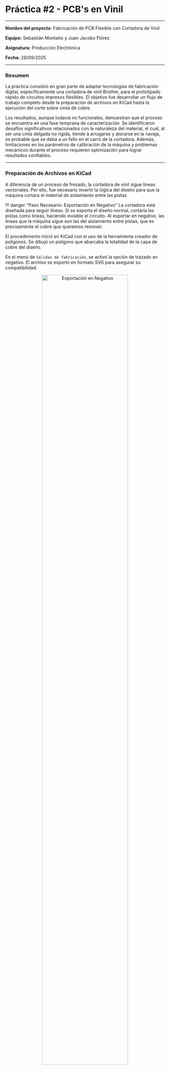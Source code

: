 # Práctica #2 - PCB's en Vinil

---

**Nombre del proyecto**: Fabricación de PCB Flexible con Cortadora de Vinil

**Equipo:** Sebastián Montaño y Juan Jacobo Flórez

**Asignatura:** Producción Electrónica

**Fecha:** 28/09/2025

---

### Resumen

La práctica consistió en gran parte de adaptar tecnologías de fabricación digital, específicamente una cortadora de vinil Brother, para el prototipado rápido de circuitos impresos flexibles. El objetivo fue desarrollar un flujo de trabajo completo desde la preparación de archivos en KiCad hasta la ejecución del corte sobre cinta de cobre. 

Los resultados, aunque todavia no funcionales, demuestran que el proceso se encuentra en una fase temprana de caracterización. Se identificaron desafíos significativos relacionados con la naturaleza del material, el cual, al ser una cinta delgada no rígida, tiende a arrugarse y atorarse en la navaja, es probable que se deba a un fallo en el carro de la cortadora. Además, limitaciones en los parámetros de calibración de la máquina y problemas mecánicos durante el proceso requieren optimización para lograr resultados confiables.

---

### Preparación de Archivos en KiCad

A diferencia de un proceso de fresado, la cortadora de vinil sigue líneas vectoriales. Por ello, fue necesario invertir la lógica del diseño para que la máquina cortara el material de aislamiento entre las pistas.

!!! danger "Paso Necesario: Exportación en Negativo"
    La cortadora está diseñada para seguir líneas. Si se exporta el diseño normal, cortaría las pistas como líneas, haciendo inviable el circuito. Al exportar en negativo, las líneas que la máquina sigue son las del aislamiento entre pistas, que es precisamente el cobre que queremos remover.

El procedimiento inició en KiCad con el uso de la herramienta creador de polígonos. Se dibujó un polígono que abarcaba la totalidad de la capa de cobre del diseño.

En el menú de `Salidas de fabricación`, se activó la opción de trazado en negativo. El archivo se exportó en formato SVG para asegurar su compatibilidad.

<figure style="text-align:center;">
  <img src="recursos/imgs/kicad_negativo.png" alt="Exportación en Negativo" style="width:80%;">
  <figcaption style="font-size:0.9em; color:gray;">Previsualización de la exportación en negativo en KiCad.</figcaption>
</figure>

---
### Botones Principales de la Brother Scan N Cut SDX225

<figure style="text-align:center;">
  <img src="docs/recursos/imgs/Botones_brother.png" alt="Botones" style="width:80%;">
  <figcaption style="font-size:0.9em; color:gray;">Botones Brother.</figcaption>
</figure>

**Posicionamiento correcto del tapete:** La máquina Brother Scan N Cut SDX225 requiere que el tapete adhesivo se coloque de manera específica, con la flecha del tapete señalando hacia adentro de la máquina.

<figure style="text-align:center;">
  <img src="docs/recursos/imgs/Tapete_Brother.png" alt="Botones" style="width:80%;">
  <figcaption style="font-size:0.9em; color:gray;">Tapete Brother.</figcaption>
</figure>

### Preparación del Tapete y Material

La correcta fijación de la cinta de cobre es un paso importante influyente en los parámetros de corte elegidos. Al ser una lámina metálica muy delgada y sin rigidez (similar a un tape), su comportamiento es muy diferente al del vinil convencional.


**Adhesivo de Refuerzo:** Se aplicó una capa de pegamento extra sobre la cama adhesiva para contrarrestar la tendencia del material a moverse o arrugarse. Sobre esta se colocó una cama de sacrificio de vinil como protección, y finalmente la cinta de cobre sobre esta capa.

!!! warning "Área de Carga"
    Es importante asegurar que no haya material sobre los bordes negros del tapete, ya que esto puede interferir con el mecanismo de carga de la máquina.

**Carga del Material:** Con la cinta de cobre ya fijada, se posicionó el tapete alineando la flecha hacia adentro y se presionó el botón ubicado justo debajo del botón de `home` para cargar el tapete adhesivo en la máquina.

!!! tip "Mantenimiento del Tapete"
    Es indispensable limpiar el tapete con alcohol antes y después de cada uso. La acumulación de adhesivo y residuos de cobre puede afectar la planitud de la superficie y la calidad de futuros cortes. Para descargar el tapete, se presiona nuevamente el botón debajo de home.

---

### Proceso de Corte y Caracterización

Esta fase fue la más experimental. Se preparó el archivo en formato SVG (compatible con la máquina) en una memoria USB.

**Carga de archivos:** Se insertó la USB en el puerto ubicado en el costado derecho de la máquina. Con la máquina encendida y en la pantalla `Home`, se seleccionó la opción `Retrieve Data` y luego `Buscar dentro de USB` para acceder a los archivos compatibles (PHX, PHC, FCM, PES, SVG).

<figure style="text-align:center;">
  <img src="docs/recursos/imgs/retrieve_data.png" alt="Botones" style="width:80%;">
  <figcaption style="font-size:0.9em; color:gray;">Carga archivos.</figcaption>
</figure>

**Posicionamiento del diseño:** Una vez seleccionado el archivo, la máquina mostró una cuadrícula representando el área de corte. Se utilizó la opción `Edit` para arrastrar con el dedo el dibujo completo y posicionarlo en una zona de la cuadrícula donde se confirmaba la presencia de material.

!!! tip "Mantenimiento del Tapete"
    Antes de ejecutar el trabajo completo, se recomienda realizar una prueba de corte en una pequeña esquina del material para verificar la presión y profundidad del corte sin arruinar toda la pieza.

#### Configuración de Parámetros

Para la configuración utilizada existen dos configuraciones con resultados positivos, se llego a estos através de experimentación y se accedió a través de la opción `cut` (corte) en el menú de configuración:

- **Cut speed:** 3
- **Cut pressure:** -9
- **Cut pressure manual:** -9
- **Cut amount:** auto
- **Half cut:** On
- **Pressure Half cut:** -2
 
 Este segundo grupo de parametros dio muy buenos resultados.

- **Cut speed:** 1
- **Cut pressure:** -9
- **Cut pressure manual:** -1
- **Cut amount:** auto
- **Half cut:** On
- **Pressure Half cut:** -1



!!! warning "Limitaciones de Calibración"
    La máquina Brother Scan N Cut SDX225 solo permite valores de calibración en números enteros, con especificaciones vagas sobre las unidades y direcciones que cada parámetro representa. Esta falta de precisión hace difícil reproducir resultados consistentes entre intentos. Es necesario colocar el material sobre otro sustrato (por ejemplo, vinil) para evitar daños a la base de la máquina.

---

### Resultados y Desafíos Observados

Los principales fallos del proceso estuvieron directamente relacionados con la naturaleza no rígida de la cinta de cobre y limitaciones mecánicas de la máquina.

**Arrugamiento del metal:** La presión de la navaja a menudo provocaba que la delgada lámina de cobre se arrugara en lugar de ser cortada limpiamente, afectando especialmente en secciones donde se requería mayor precisión.

**Atascamiento en la navaja:** Pequeños fragmentos de cobre se quedaban atorados en la punta de la navaja, ocasionando que en trazados posteriores el material fuera desgarrado en lugar de cortado.

**Problemas mecánicos:** Una rotura en la máquina requirió mantener manualmente el cabezal durante el proceso de corte, lo que seguramente causó inconsistencias fundamentales en la profundidad y uniformidad del corte.

#### Limitaciones Identificadas

- **Fijación inconsistente:** A pesar del refuerzo adhesivo y la cama de sacrificio, algunas áreas tendían a levantarse durante el corte.
- **Repetibilidad limitada:** Los resultados variaban significativamente entre intentos, sugiriendo alta sensibilidad a condiciones iniciales, problemas de calibración y problemas con el estado actual de la máquina.
- **Desgaste de herramienta:** La navaja suponemos requiere reemplazo debido a la naturaleza abrasiva del cobre.
- **Falta de precisión en parámetros:** La imposibilidad de ajustar valores con decimales limita el control fino necesario para este tipo de material.

#### Aspectos Funcionales

A pesar de los desafíos:

 El proceso demostró viabilidad para prototipos de baja complejidad bajo condiciones óptimas

---

### Conclusiones

El uso de cortadora de vinil para fabricación de PCB flexibles representa una alternativa interesante para prototipado rápido. Sin embargo, el proceso actual requiere:

1. **Caracterización sistemática:** Los parámetros de corte necesitan optimización basada en pruebas controladas.
2. **Mejoras en fijación:** Desarrollo de métodos más confiables para mantener la cinta de cobre plana y adherida durante todo el proceso.
3. **Resolución de limitaciones mecánicas:** Reparación o reemplazo de componentes dañados es fundamental para obtener resultados reproducibles.

La técnica se encuentra en fase experimental pero muestra potencial para circuitos simples y flexibles, representando una herramienta valiosa cuando se comprenden sus limitaciones actuales.

---